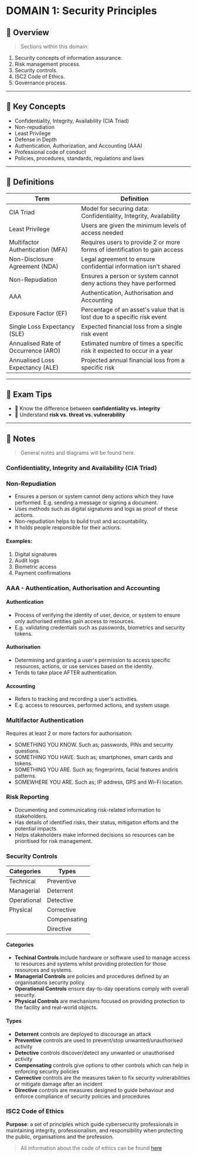 # DOMAIN 1: Security Principles

## 📖 Overview
> Sections within this domain:

1.  Security concepts of information assurance.
2.  Risk management process.
3.  Security controls.
4.  ISC2 Code of Ethics.
5.  Governance process.

---

## 🔑 Key Concepts

- Confidentiality, Integrity, Availability (CIA Triad)
- Non-repudiation
- Least Privilege
- Defense in Depth
- Authentication, Authorization, and Accounting (AAA)
- Professional code of conduct
- Policies, procedures, standards, regulations and laws

---

## 📌 Definitions

| Term | Definition |
|------|------------|
| CIA Triad | Model for securing data: Confidentiality, Integrity, Availability |
| Least Privilege | Users are given the minimum levels of access needed |
| Multifactor Authentication (MFA) | Requires users to provide 2 or more forms of identification to gain access |
| Non-Disclosure Agreement (NDA) | Legal agreement to ensure confidential information isn't shared |
| Non-Repudiation | Ensures a person or system cannot deny actions they have performed |
| AAA | Authentication, Authorisation and Accounting |
| Exposure Factor (EF) | Percentage of an asset's value that is lost due to a specific risk event |
| Single Loss Expectancy (SLE) | Expected financial loss from a single risk event |
| Annualised Rate of Occurrence (ARO) | Estimated numbre of times a specific risk it expected to occur in a year |
| Annualised Loss Expectancy (ALE) | Projected annual financial loss from a specific risk |


---

## 🧠 Exam Tips

- 🔸 Know the difference between **confidentiality vs. integrity**
- 🔸 Understand **risk vs. threat vs. vulnerability**

---

## 📝 Notes

> General notes and diagrams will be found here.

### Confidentiality, Integrity and Availability (CIA Triad) 

### Non-Repudiation

- Ensures a person or system cannot deny actions which they have performed. E.g. sending a message or signing a document.
- Uses methods such as digital signatures and logs as proof of these actions.
- Non-repudiation helps to build trust and accountability.
- It holds people responsible for their actions.

#### Examples: 

1. Digital signatures
2. Audit logs
3. Biometric access
4. Payment confirmations

### AAA - Authentication, Authorisation and Accounting

#### Authentication 

- Process of verifying the identity of user, device, or system to ensure only authorised entities gain access to resources.
- E.g. validating credentials such as passwords, biometrics and security tokens.

#### Authorisation

- Determining and granting a user's permission to access specific resources, actions, or use services based on the identity.
- Tends to take place AFTER authentication.

#### Accounting

- Refers to tracking and recording a user's activities.
- E.g. access to resources, performed actions, and system usage.

### Multifactor Authentication

Requires at least 2 or more factors for authorisation:

- SOMETHING YOU KNOW. Such as; passwords, PINs and security questions.
- SOMETHING YOU HAVE. Such as; smartphones, smart cards and tokens.
- SOMETHING YOU ARE. Such as; fingerprints, facial features andiris patterns.
- SOMEWHERE YOU ARE. Such as; IP address, GPS and Wi-Fi location.

### Risk Reporting

- Documenting and communicating risk-related information to stakeholders.
- Has details of identified risks, their status, mitigation efforts and the potential impacts.
- Helps stakeholders make informed decisions so resources can be prioritised for risk management.

### Security Controls

| Categories | Types |
|------------|-------|
| Technical | Preventive |
| Managerial | Deterrent|
| Operational | Detective |
| Physical | Corrective |
| | Compensating |
| | Directive |

#### Categories

- __Techinal Controls__ include hardware or software used to manage access to resources and systems whilst providing protection for those resources and systems.
- __Managerial Controls__ are policies and procedures defined by an organisations security policy.
- __Operational Controls__ ensure day-to-day operations comply with overall security.
- __Physical Controls__ are mechanisms focused on providing protection to the facility and real-world objects.

#### Types

- __Deterrent__ controls are deployed to discourage an attack
- __Preventive__ controls are used to prevent/stop unwanted/unauthorised activity
- __Detective__ controls discover/detect any unwanted or unauthorised activity
- __Compensating__ controls give options to other controls which can help in enforcing security policies
- __Corrective__ controls are the measures taken to fix security vulnerabilities or mitigate damage after an incident
- __Directive__ controls are measures designed to guide behaviour and enforce compliance of security policies and procedures

### ISC2 Code of Ethics

__Purpose__: a set of principles which guide cybersecurity professionals in maintaining integrity, professionalism, and responsibility when protecting the public, organisations and the profession.
> All information about the code of ethics can be found [here](https://www.isc2.org/ethics)
